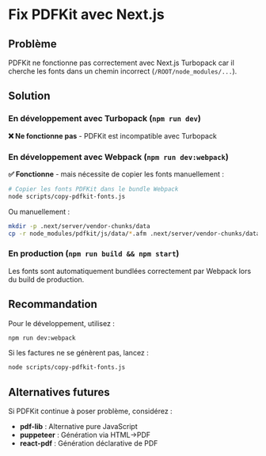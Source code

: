 # Fix PDFKit avec Next.js

## Problème

PDFKit ne fonctionne pas correctement avec Next.js Turbopack car il cherche les fonts dans un chemin incorrect (`/ROOT/node_modules/...`).

## Solution

### En développement avec Turbopack (`npm run dev`)

**❌ Ne fonctionne pas** - PDFKit est incompatible avec Turbopack

### En développement avec Webpack (`npm run dev:webpack`)

**✅ Fonctionne** - mais nécessite de copier les fonts manuellement :

```bash
# Copier les fonts PDFKit dans le bundle Webpack
node scripts/copy-pdfkit-fonts.js
```

Ou manuellement :
```bash
mkdir -p .next/server/vendor-chunks/data
cp -r node_modules/pdfkit/js/data/*.afm .next/server/vendor-chunks/data/
```

### En production (`npm run build && npm start`)

Les fonts sont automatiquement bundlées correctement par Webpack lors du build de production.

## Recommandation

Pour le développement, utilisez :
```bash
npm run dev:webpack
```

Si les factures ne se génèrent pas, lancez :
```bash
node scripts/copy-pdfkit-fonts.js
```

## Alternatives futures

Si PDFKit continue à poser problème, considérez :
- **pdf-lib** : Alternative pure JavaScript
- **puppeteer** : Génération via HTML→PDF
- **react-pdf** : Génération déclarative de PDF
